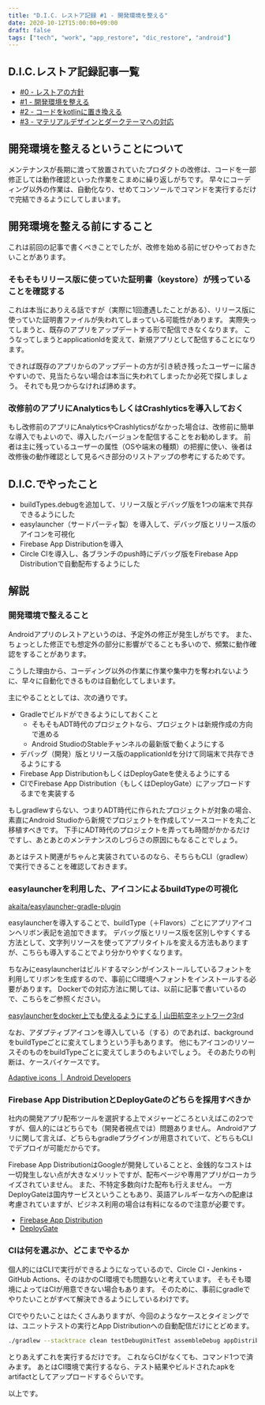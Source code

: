 ```yaml
---
title: "D.I.C. レストア記録 #1 - 開発環境を整える"
date: 2020-10-12T15:00:00+09:00
draft: false
tags: ["tech", "work", "app_restore", "dic_restore", "android"]
---
```


## D.I.C.レストア記録記事一覧

- [#0 - レストアの方針](/note/restore-dic-00/)
- [#1 - 開発環境を整える](/note/restore-dic-01/)
- [#2 - コードをkotlinに置き換える](/note/restore-dic-02/)
- [#3 - マテリアルデザインとダークテーマへの対応](/note/restore-dic-03/)

## 開発環境を整えるということについて

メンテナンスが長期に渡って放置されていたプロダクトの改修は、コードを一部修正しては動作確認といった作業をこまめに繰り返しがちです。
早々にコーディング以外の作業は、自動化なり、せめてコンソールでコマンドを実行するだけで完結できるようにしてしまいます。

## 開発環境を整える前にすること

これは前回の記事で書くべきことでしたが、改修を始める前にぜひやっておきたいことがあります。

### そもそもリリース版に使っていた証明書（keystore）が残っていることを確認する

これは本当にありえる話ですが（実際に1回遭遇したことがある）、リリース版に使っていた証明書ファイルが失われてしまっている可能性があります。
実際失ってしまうと、既存のアプリをアップデートする形で配信できなくなります。
こうなってしまうとapplicationIdを変えて、新規アプリとして配信することになります。

できれば既存のアプリからのアップデートの方が引き続き残ったユーザーに届きやすいので、見当たらない場合は本当に失われてしまったか必死で探しましょう。
それでも見つからなければ諦めます。

### 改修前のアプリにAnalyticsもしくはCrashlyticsを導入しておく

もし改修前のアプリにAnalyticsやCrashlyticsがなかった場合は、改修前に簡単な導入でもよいので、導入したバージョンを配信することをお勧めします。
前者は主に残っているユーザーの属性（OSや端末の種類）の把握に使い、後者は改修後の動作確認として見るべき部分のリストアップの参考にするためです。

## D.I.C.でやったこと

* buildTypes.debugを追加して、リリース版とデバッグ版を1つの端末で共存できるようにした
* easylauncher（サードパーティ製）を導入して、デバッグ版とリリース版のアイコンを可視化
* Firebase App Distributionを導入
* Circle CIを導入し、各ブランチのpush時にデバッグ版をFirebase App Distributionで自動配布するようにした

## 解説

### 開発環境で整えること

Androidアプリのレストアというのは、予定外の修正が発生しがちです。
また、ちょっとした修正でも想定外の部分に影響がでることも多いので、頻繁に動作確認をすることがあります。

こうした理由から、コーディング以外の作業に作業や集中力を奪われないように、早々に自動化できるものは自動化してしまいます。

主にやることとしては、次の通りです。

<!-- textlint-disable prh -->
* Gradleでビルドができるようにしておくこと
  * そもそもADT時代のプロジェクトなら、プロジェクトは新規作成の方向で進める
  * Android StudioのStableチャンネルの最新版で動くようにする
* デバッグ（開発）版とリリース版のapplicationIdを分けて同端末で共存できるようにする
* Firebase App DistributionもしくはDeployGateを使えるようにする
* CIでFirebase App Distribution（もしくはDeployGate）にアップロードするまでを実装する
<!-- textlint-enable prh -->

もしgradlewすらない、つまりADT時代に作られたプロジェクトが対象の場合、素直にAndroid Studioから新規でプロジェクトを作成してソースコードを丸ごと移植すべきです。
下手にADT時代のプロジェクトを弄っても時間がかかるだけですし、あとあとのメンテナンスのしづらさの原因にもなることでしょう。

あとはテスト関連がちゃんと実装されているのなら、そちらもCLI（gradlew）で実行できることを確認しておきます。

### easylauncherを利用した、アイコンによるbuildTypeの可視化

[akaita/easylauncher\-gradle\-plugin](https://github.com/akaita/easylauncher-gradle-plugin)

easylauncherを導入することで、buildType（＋Flavors）ごとにアプリアイコンへリボン表記を追加できます。
デバッグ版とリリース版を区別しやすくする方法として、文字列リソースを使ってアプリタイトルを変える方法もありますが、こちらも導入することでより分かりやすくなります。

ちなみにeasylauncherはビルドするマシンがインストールしているフォントを利用してリボンを生成するので、事前にCI環境へフォントをインストールする必要があります。
Dockerでの対応方法に関しては、以前に記事で書いているので、こちらをご参照ください。

[easylauncherをdocker上でも使えるようにする \| 山田航空ネットワーク3rd](/note/easy-launcher-use-docker/)

なお、アダプティブアイコンを導入している（する）のであれば、backgroundをbuildTypeごとに変えてしまうという手もあります。
他にもアイコンのリソースそのものをbuildTypeごとに変えてしまうのもよいでしょう。
そのあたりの判断は、ケースバイケースです。

[Adaptive icons  \|  Android Developers](https://developer.android.com/guide/practices/ui_guidelines/icon_design_adaptive)

### Firebase App DistributionとDeployGateのどちらを採用すべきか

社内の開発アプリ配布ツールを選択する上でメジャーどころといえばこの2つですが、個人的にはどちらでも（開発者視点では）問題ありません。
Androidアプリに関して言えば、どちらもgradleプラグインが用意されていて、どちらもCLIでデプロイが可能だからです。

Firebase App DistributionはGoogleが開発していることと、金銭的なコストは一切発生しない点が大きなメリットですが、配布ページや専用アプリがローカライズされていません。
また、不特定多数向けた配布も行えません。
一方DeployGateは国内サービスということもあり、英語アレルギーな方への配慮は考慮されていますが、ビジネス利用の場合は有料になるので注意が必要です。

* [Firebase App Distribution](https://firebase.google.com/docs/app-distribution)
* [DeployGate](https://deploygate.com/)

### CIは何を選ぶか、どこまでやるか

個人的にはCLIで実行ができるようになっているので、Circle CI・Jenkins・GitHub Actions、そのほかのCI環境でも問題ないと考えています。
そもそも環境によってはCIが用意できない場合もあります。
そのために、事前にgradleでやりたいことがすべて解決できるようにしているわけです。

CIでやりたいことはたくさんありますが、今回のようなケースとタイミングでは、ユニットテストの実行とApp Distributionへの自動配信だけにとどめます。

```sh
./gradlew --stacktrace clean testDebugUnitTest assembleDebug appDistributionUploadDebug
```

とりあえずこれを実行するだけです。
これならCIがなくても、コマンド1つで済みます。
あとはCI環境で実行するなら、テスト結果やビルドされたapkをartifactとしてアップロードするぐらいです。

以上です。